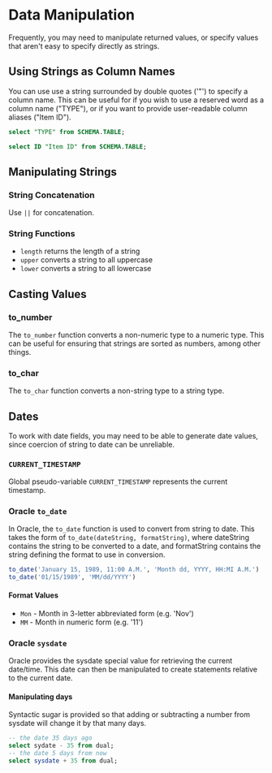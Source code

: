# Data Manipulation
Frequently, you may need to manipulate returned values, or specify values that aren't easy to specify directly as strings.

## Using Strings as Column Names
You can use use a string surrounded by double quotes ('"') to specify a column name. This can be useful for if you wish to use a reserved word as a column name ("TYPE"), or if you want to provide user-readable column aliases ("Item ID").

```SQL
select "TYPE" from SCHEMA.TABLE;

select ID "Item ID" from SCHEMA.TABLE;
```

## Manipulating Strings

### String Concatenation
 Use `||` for concatenation.

### String Functions

* `length` returns the length of a string
* `upper` converts a string to all uppercase
* `lower` converts a string to all lowercase

## Casting Values

### to_number
The `to_number` function converts a non-numeric type to a numeric type. This can be useful for ensuring that strings are sorted as numbers, among other things.

### to_char
The `to_char` function converts a non-string type to a string type.

## Dates
To work with date fields, you may need to be able to generate date values, since coercion of string to date can be unreliable.

### `CURRENT_TIMESTAMP`
Global pseudo-variable `CURRENT_TIMESTAMP` represents the current timestamp.

### Oracle `to_date`
In Oracle, the `to_date` function is used to convert from string to date. This takes the form of `to_date(dateString, formatString)`, where dateString contains the string to be converted to a date, and formatString contains the string defining the format to use in conversion.

```SQL
to_date('January 15, 1989, 11:00 A.M.', 'Month dd, YYYY, HH:MI A.M.')
to_date('01/15/1989', 'MM/dd/YYYY')
```

#### Format Values
* `Mon` - Month in 3-letter abbreviated form (e.g. 'Nov')
* `MM` - Month in numeric form (e.g. '11')

### Oracle `sysdate`
Oracle provides the sysdate special value for retrieving the current date/time. This date can then be manipulated to create statements relative to the current date.

#### Manipulating days
Syntactic sugar is provided so that adding or subtracting a number from sysdate will change it by that many days.

```SQL
-- the date 35 days ago
select sydate - 35 from dual;
-- the date 5 days from now
select sysdate + 35 from dual;
```